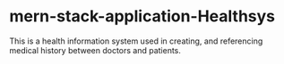 # mern-stack-application-Healthsys
This is a health information system used in creating, and referencing medical history between doctors and patients.
